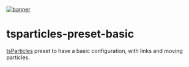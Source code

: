 [![banner](https://cdn.matteobruni.it/images/particles/banner2.png)](https://particles.js.org)

# tsparticles-preset-basic

[tsParticles](https://github.com/matteobruni/tsparticles) preset to have a basic configuration, with links and moving particles.
